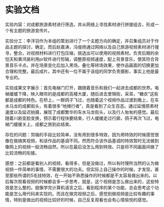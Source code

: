 # 实验文档
实验内容：对成都旅游素材进行筛选，并从网络上寻找素材进行拼接组合，形成一个有主题的旅游宣传片。

实验分工：李洋羽作为本组的策划进行了一个主题方向的确定，并召集组员对于作品主题的探讨，确定。而后赵嘉涛，冯俊扬通过网络以及自己旅游视频素材进行搜寻，整合。对视频材料进行打包压缩，挑选出可以使用的视频素材。负责后期的余恺天和黄鸿昊利用pr软件进行剪辑，调整原视频速度，配上背景音乐，使其符合背景音乐卡点。并在场景变化后加入黑场，叠化等转场效果，使作品画面的切换更加合理和完整。最后成片。其中还有一位不属于该组的同学负责摄影，事实上他是最专业的。

实验成果文字展示：首先电梯门打开，跟随着音乐和我们一起进去成都的世界。电梯缓缓下降，映入眼帘的是成都的高楼大厦，随后进去里锦街，采耳，“糖衣”这些都是成都的特色。在桥上，一群鸽子飞过，也随着这个视频作品过渡到晚上，在车水马龙的成都街头，有着很多“地摊行者”，真是看到了众生百态。通过延慢原素材速度以及延迟拍摄，展现了成都繁华的车水马龙街头，以及行人匆匆的感觉。最后随着川剧变脸变换，预示着行程快要结束，行人缓缓走过行廊，鸽子再次飞过，电梯门缓缓关上，成都之旅到此结束。

存在的问题：剪辑的手段比较简单，没有用到很多特效，因为用特效的时候感觉很像在做搞笑视频，和该作品的基调不同。然而符合该作品基调的特效暂时无法做到像网上的视频一般流畅自然。所以在最后没怎么用到特效。只是将不同画面间做了比较流畅的衔接。

感想：之前都是看别人的视频，看得多，但是没做过，所以有时理所当然的认为做视频一件简单的事情，不需要很大的功夫。但实际上自己操作的时候，才发现，甚至那些所谓的5毛钱特效，在一开始不熟悉操作的时候都是不太容易做出来的。以后每次观看视频的时候都会多一步思考，就是，这个视频是怎么做出来的，这些特效是怎么整的。就像学完计算机语言之后，看到程序的某个功能，总会思考这个功能是怎么用代码来实现的。而且在做完视频之后，感觉到做视频是比较有趣的事情，特别是做出的视频比较好的时候，自己反复观看也会有心情愉悦的感觉。
